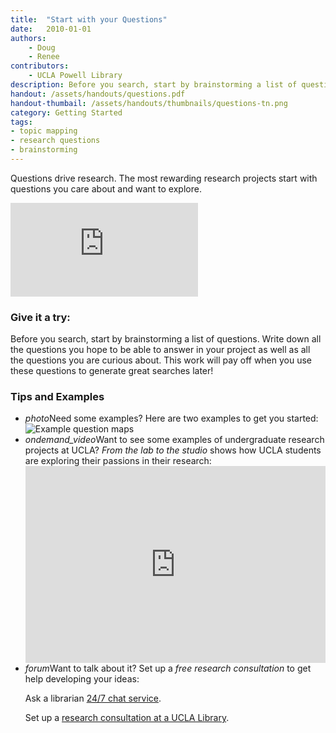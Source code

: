 ```yaml
---
title:  "Start with your Questions"
date:   2010-01-01
authors: 
    - Doug 
    - Renee 
contributors: 
    - UCLA Powell Library
description: Before you search, start by brainstorming a list of questions.
handout: /assets/handouts/questions.pdf
handout-thumbail: /assets/handouts/thumbnails/questions-tn.png
category: Getting Started
tags:
- topic mapping
- research questions
- brainstorming
---
```


<p class="flow-text">Questions drive research. The most rewarding  research projects start with questions you care about and want to explore.</p>

<div class="embed-responsive embed-responsive-16by9">
<iframe class="embed-responsive-item" src="https://www.youtube.com/embed/jj-F6YVtsxI?list=PLV8eqWoGXke5D5bmwscUhow1RJKWZmMRZ" frameborder="0" allowfullscreen></iframe></div>
<!-- include embed-and-share-buttons.html ? -->

<h3>Give it a try:</h3>

<p class="flow-text">Before you search, start by brainstorming a list of questions. Write down all the questions you hope to be able to answer in your project as well as all the questions you are curious about. This work will pay off when you use these questions to generate great searches later!</p>

<h3>Tips and Examples</h3>

<ul class="collapsible" data-collapsible="expandable">
    <li>
      <div class="collapsible-header"><i class="material-icons">photo</i>Need some examples? Here are two examples to get you started:</div>
      <div class="collapsible-body">
        <img class="responsive-img materialboxed" src="{{ '/assets/img/content/question-map-examples.jpg' | prepend: site.baseurl }}" alt="Example question maps" data-caption="Example question maps"> 
      </div>
    </li>
    <li>
      <div class="collapsible-header"><i class="material-icons">ondemand_video</i>Want to see some examples of undergraduate research projects at UCLA? <em>From the lab to the studio</em> shows how UCLA students are exploring their passions in their research:</div>
      <div class="collapsible-body"><iframe width="100%" height="315" src="https://www.youtube.com/embed/ZEoosFwqi-Q?list=PLV8eqWoGXke5D5bmwscUhow1RJKWZmMRZ" frameborder="0" allowfullscreen></iframe></div>
    </li>
    <li>
      <div class="collapsible-header"><i class="material-icons">forum</i>Want to talk about it? Set up a <em>free research consultation</em> to get help developing your ideas:</div>
      <div class="collapsible-body">
        <p>Ask a librarian <a href="http://library.ucla.edu/questions" target="_blank">24/7 chat service</a>.</p>
          <p>Set up a <a href="http://library.ucla.edu/questions" target="_blank">research consultation at a UCLA Library</a>.</p>
      </div>
    </li>
  </ul>
